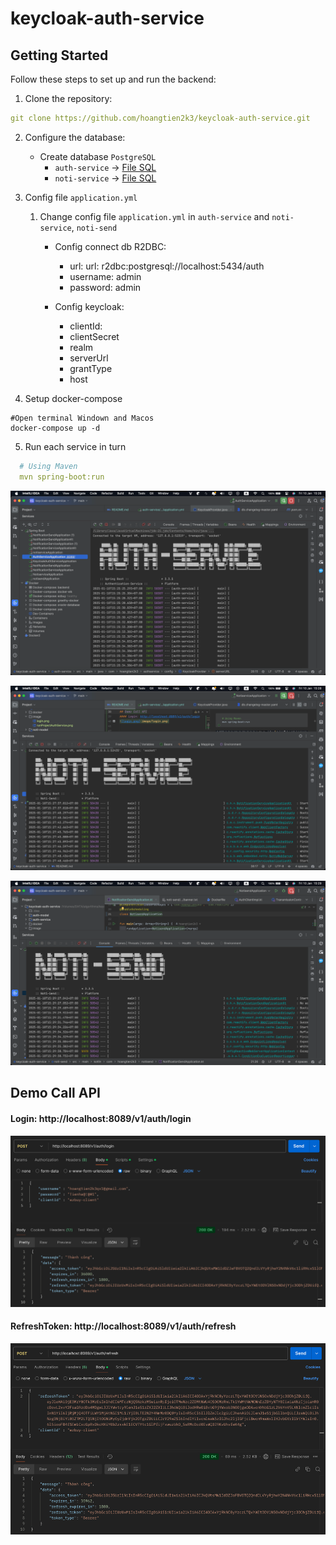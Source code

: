 # keycloak-auth-service

## Getting Started
Follow these steps to set up and run the backend:
1. Clone the repository:
```yaml
git clone https://github.com/hoangtien2k3/keycloak-auth-service.git
```

2. Configure the database:
   - Create database `PostgreSQL` 
     - `auth-service` -> [File SQL](https://github.com/hoangtien2k3/keycloak-auth-service/blob/main/auth-service/src/main/resources/changelog/ddl/changelog-0001.sql) 
     - `noti-service` -> [File SQL](https://github.com/hoangtien2k3/keycloak-auth-service/blob/main/noti-service/src/main/resources/db.changelog/ddl/changelog-0001.sql)


3. Config file `application.yml`
   1. Change config file `application.yml` in `auth-service` and `noti-service`, `noti-send`
      - Config connect db R2DBC:
           - url: url: r2dbc:postgresql://localhost:5434/auth
           - username: admin
           - password: admin

      - Config keycloak:
           - clientId: 
           - clientSecret 
           - realm
           - serverUrl
           - grantType
           - host
    
4. Setup docker-compose
```docker
#Open terminal Windown and Macos
docker-compose up -d
```

5. Run each service in turn
```yaml
  # Using Maven
  mvn spring-boot:run
```
![runProject.png](image/runProjectAuthService.png)

![runProject.png](image/runProjectNotiService.png)

![runProject.png](image/runProjectSendNotiService.png)

## Demo Call API
#### Login: http://localhost:8089/v1/auth/login
![login.png](image/login.png)

#### RefreshToken: http://localhost:8089/v1/auth/refresh
![login.png](image/refreshToken.png)



